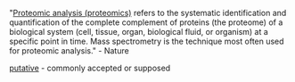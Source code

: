 "[Proteomic analysis (proteomics)](http://www.nature.com/subjects/proteomic-analysis) refers to the systematic identification and quantification of the complete complement of proteins 
(the proteome) of a biological system (cell, tissue, organ, biological fluid, or organism) at a specific point in time. 
Mass spectrometry is the technique most often used for proteomic analysis."  - Nature

[putative](https://www.merriam-webster.com/dictionary/putative) - commonly accepted or supposed

